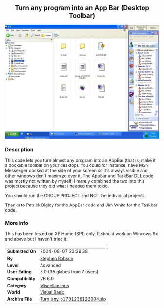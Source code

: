 ﻿<div align="center">

## Turn any program into an App Bar \(Desktop Toolbar\)

<img src="PIC20048121517153774.JPG">
</div>

### Description

This code lets you turn almost any program into an AppBar (that is, make it a dockable toolbar on your desktop). You could for instance, have MSN Messenger docked at the side of your screen so it's always visible and other windows don't maximize over it. The AppBar and TaskBar DLL code was mostly not written by myself; I merely combined the two into this project because they did what I needed them to do.

You should run the GROUP PROJECT and NOT the individual projects.

Thanks to Patrick Bigley for the AppBar code and Jim White for the Taskbar code.
 
### More Info
 
This has been tested on XP Home (SP1) only. It should work on Windows 9x and above but I haven't tried it.


<span>             |<span>
---                |---
**Submitted On**   |2004-08-07 23:39:38
**By**             |[Stephen Robson](https://github.com/Planet-Source-Code/PSCIndex/blob/master/ByAuthor/stephen-robson.md)
**Level**          |Advanced
**User Rating**    |5.0 (35 globes from 7 users)
**Compatibility**  |VB 6\.0
**Category**       |[Miscellaneous](https://github.com/Planet-Source-Code/PSCIndex/blob/master/ByCategory/miscellaneous__1-1.md)
**World**          |[Visual Basic](https://github.com/Planet-Source-Code/PSCIndex/blob/master/ByWorld/visual-basic.md)
**Archive File**   |[Turn\_any\_p1781238122004\.zip](https://github.com/Planet-Source-Code/stephen-robson-turn-any-program-into-an-app-bar-desktop-toolbar__1-55532/archive/master.zip)








